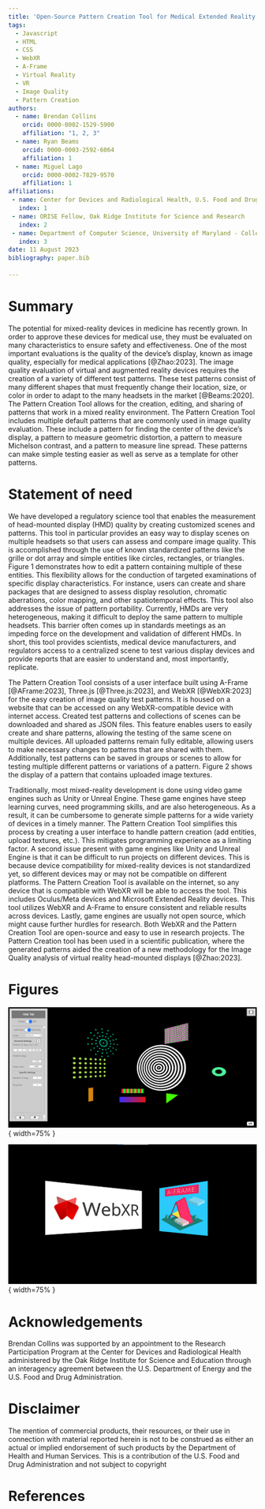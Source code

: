 ```yaml
---
title: 'Open-Source Pattern Creation Tool for Medical Extended Reality Image Quality Assessment'
tags:
  - Javascript
  - HTML
  - CSS
  - WebXR
  - A-Frame
  - Virtual Reality
  - VR
  - Image Quality
  - Pattern Creation
authors:
  - name: Brendan Collins
    orcid: 0000-0002-1529-5900
    affiliation: "1, 2, 3"
  - name: Ryan Beams
    orcid: 0000-0003-2592-6064
    affiliation: 1
  - name: Miguel Lago
    orcid: 0000-0002-7829-9570
    affiliation: 1
affiliations:
 - name: Center for Devices and Radiological Health, U.S. Food and Drug Administration
   index: 1
 - name: ORISE Fellow, Oak Ridge Institute for Science and Research
   index: 2
 - name: Department of Computer Science, University of Maryland - College Park
   index: 3
date: 11 August 2023
bibliography: paper.bib

---
```


# Summary

The potential for mixed-reality devices in medicine has recently grown. In order to approve these devices for medical use, they must be evaluated on many characteristics to ensure safety and effectiveness. One of the most important evaluations is the quality of the device’s display, known as image quality, especially for medical applications [@Zhao:2023]. The image quality evaluation of virtual and augmented reality devices requires the creation of a variety of different test patterns. These test patterns consist of many different shapes that must frequently change their location, size, or color in order to adapt to the many headsets in the market [@Beams:2020]. The Pattern Creation Tool allows for the creation, editing, and sharing of patterns that work in a mixed reality environment. The Pattern Creation Tool includes multiple default patterns that are commonly used in image quality evaluation. These include a pattern for finding the center of the device’s display, a pattern to measure geometric distortion, a pattern to measure Michelson contrast, and a pattern to measure line spread. These patterns can make simple testing easier as well as serve as a template for other patterns.

# Statement of need

We have developed a regulatory science tool that enables the measurement of head-mounted display (HMD) quality by creating customized scenes and patterns. This tool in particular provides an easy way to display scenes on multiple headsets so that users can assess and compare image quality. This is accomplished through the use of known standardized patterns like the grille or dot array and simple entities like circles, rectangles, or triangles. Figure 1 demonstrates how to edit a pattern containing multiple of these entities. This flexibility allows for the conduction of targeted examinations of specific display characteristics. For instance, users can create and share packages that are designed to assess display resolution, chromatic aberrations, color mapping, and other spatiotemporal effects. This tool also addresses the issue of pattern portability. Currently, HMDs are very heterogeneous, making it difficult to deploy the same pattern to multiple headsets. This barrier often comes up in standards meetings as an impeding force on the development and validation of different HMDs. In short, this tool provides scientists, medical device manufacturers, and regulators access to a centralized scene to test various display devices and provide reports that are easier to understand and, most importantly, replicate.

The Pattern Creation Tool consists of a user interface built using A-Frame [@AFrame:2023], Three.js [@Three.js:2023], and WebXR [@WebXR:2023] for the easy creation of image quality test patterns. It is housed on a website that can be accessed on any WebXR-compatible device with internet access. Created test patterns and collections of scenes can be downloaded and shared as JSON files. This feature enables users to easily create and share patterns, allowing the testing of the same scene on multiple devices. All uploaded patterns remain fully editable, allowing users to make necessary changes to patterns that are shared with them. Additionally, test patterns can be saved in groups or scenes to allow for testing multiple different patterns or variations of a pattern. Figure 2 shows the display of a pattern that contains uploaded image textures.

Traditionally, most mixed-reality development is done using video game engines such as Unity or Unreal Engine. These game engines have steep learning curves, need programming skills, and are also heterogeneous. As a result, it can be cumbersome to generate simple patterns for a wide variety of devices in a timely manner. The Pattern Creation Tool simplifies this process by creating a user interface to handle pattern creation (add entities, upload textures, etc.). This mitigates programming experience as a limiting factor. A second issue present with game engines like Unity and Unreal Engine is that it can be difficult to run projects on different devices. This is because device compatibility for mixed-reality devices is not standardized yet, so different devices may or may not be compatible on different platforms. The Pattern Creation Tool is available on the internet, so any device that is compatible with WebXR will be able to access the tool. This includes Oculus/Meta devices and Microsoft Extended Reality devices. This tool utilizes WebXR and A-Frame to ensure consistent and reliable results across devices. Lastly, game engines are usually not open source, which might cause further hurdles for research. Both WebXR and the Pattern Creation Tool are open-source and easy to use in research projects. The Pattern Creation tool has been used in a scientific publication, where the generated patterns aided the creation of a new methodology for the Image Quality analysis of virtual reality head-mounted displays [@Zhao:2023].

# Figures

![Editing a Pattern](./Images/Fig1a.png){ width=75% }  


![Displaying a customized pattern](./Images/Fig1b.png){ width=75% }  


# Acknowledgements

Brendan Collins was supported by an appointment to the Research Participation Program at the Center for Devices and Radiological Health administered by the Oak Ridge Institute for Science and Education through an interagency agreement between the U.S. Department of Energy and the U.S. Food and Drug Administration. 

# Disclaimer
The mention of commercial products, their resources, or their use in connection with material reported herein is not to be construed as either an actual or implied endorsement of such products by the Department of Health and Human Services. This is a contribution of the U.S. Food and Drug Administration and not subject to copyright

# References
